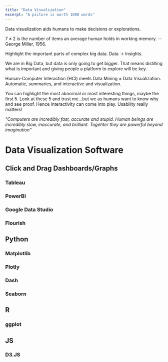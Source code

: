 ```yaml
---
title: "Data Visualization"
excerpt: "A picture is worth 1000 words"
---
```


Data visualization aids humans to make decisions or explorations.

$7 \pm 2$ is the number of items an average human holds in working memory. -- George Miller, 1956.

Highlight the important parts of complex big data. Data -> Insights.

We are in Big Data, but data is only going to get bigger. That means distilling what is important and giving people a platform to explore will be key. 




Human-Computer Interaction (HCI) meets Data Mining = Data Visualization. Automatic, summaries, and interactive and visualization.

You can highlight the most abnormal or most interesting things, maybe the first 5. Look at these 5 and trust me...but we as humans want to know why and see proof. Hence interactivity can come into play. Usability really matters!

*"Computers are incredibly fast, accurate and stupid. Human beings are incredibly slow, inaccurate, and brilliant. Togehter they are powerful beyond imagination"*


# Data Visualization Software

## Click and Drag Dashboards/Graphs

### Tableau

### PowerBI

### Google Data Studio

### Flourish



## Python

### Matplotlib

### Plotly

### Dash

### Seaborn


## R

### ggplot


## JS

### D3.JS
